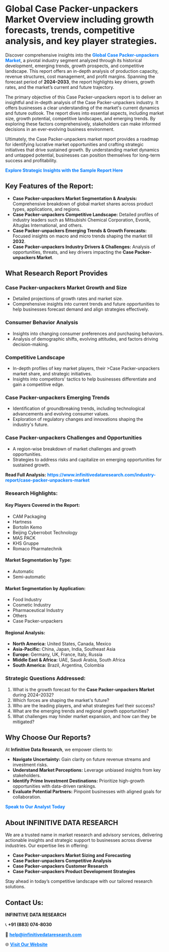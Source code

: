 <h1>Global Case Packer-unpackers Market Overview including growth forecasts, trends, competitive analysis, and key player strategies.</h1>
<p>
Discover comprehensive insights into the 
<a href="https://www.infinitivedataresearch.com/industry-report/case-packer-unpackers-market" rel="dofollow" style="color: #007BFF; text-decoration: none;"><strong>Global Case Packer-unpackers Market</strong></a>, a pivotal industry segment analyzed through its historical development, emerging trends, growth prospects, and competitive landscape. This report offers an in-depth analysis of production capacity, revenue structures, cost management, and profit margins. Spanning the forecast period of <strong>2024–2033</strong>, the report highlights key drivers, growth rates, and the market’s current and future trajectory.
</p>
<p>
The primary objective of this Case Packer-unpackers report is to deliver an insightful and in-depth analysis of the Case Packer-unpackers industry. It offers businesses a clear understanding of the market's current dynamics and future outlook. The report dives into essential aspects, including market size, growth potential, competitive landscapes, and emerging trends. By exploring these factors comprehensively, stakeholders can make informed decisions in an ever-evolving business environment.
</p>
<p>
Ultimately, the Case Packer-unpackers market report provides a roadmap for identifying lucrative market opportunities and crafting strategic initiatives that drive sustained growth. By understanding market dynamics and untapped potential, businesses can position themselves for long-term success and profitability.
</p>
<p>
<a href="https://www.infinitivedataresearch.com/request-sample/reportId=110956" style="color: #007BFF; text-decoration: none;"><strong>Explore Strategic Insights with the Sample Report Here</strong></a>
</p>

<h2>Key Features of the Report:</h2>
<ul>
<li><strong>Case Packer-unpackers Market Segmentation & Analysis:</strong> Comprehensive breakdown of global market shares across product types, applications, and regions.</li>
<li><strong>Case Packer-unpackers Competitive Landscape:</strong> Detailed profiles of industry leaders such as Mitsubishi Chemical Corporation, Evonik, Altuglas International, and others.</li>
<li><strong>Case Packer-unpackers Emerging Trends & Growth Forecasts:</strong> Focused insights on macro and micro trends shaping the market till <strong>2032</strong>.</li>
<li><strong>Case Packer-unpackers Industry Drivers & Challenges:</strong> Analysis of opportunities, threats, and key drivers impacting the <strong>Case Packer-unpackers Market</strong>.</li>
</ul>

<h2>What Research Report Provides</h2>
<h3>Case Packer-unpackers Market Growth and Size</h3>
<ul>
<li>Detailed projections of growth rates and market size.</li>
<li>Comprehensive insights into current trends and future opportunities to help businesses forecast demand and align strategies effectively.</li>
</ul>

<h3>Consumer Behavior Analysis</h3>
<ul>
<li>Insights into changing consumer preferences and purchasing behaviors.</li>
<li>Analysis of demographic shifts, evolving attitudes, and factors driving decision-making.</li>
</ul>

<h3>Competitive Landscape</h3>
<ul>
<li>In-depth profiles of key market players, their >Case Packer-unpackers market share, and strategic initiatives.</li>
<li>Insights into competitors' tactics to help businesses differentiate and gain a competitive edge.</li>
</ul>

<h3>Case Packer-unpackers Emerging Trends</h3>
<ul>
<li>Identification of groundbreaking trends, including technological advancements and evolving consumer values.</li>
<li>Exploration of regulatory changes and innovations shaping the industry's future.</li>
</ul>

<h3>Case Packer-unpackers Challenges and Opportunities</h3>
<ul>
<li>A region-wise breakdown of market challenges and growth opportunities.</li>
<li>Strategies to address risks and capitalize on emerging opportunities for sustained growth.</li>
</ul>
<p><strong>Read Full Analysis:</strong> <a href="https://www.infinitivedataresearch.com/industry-report/case-packer-unpackers-market" rel="dofollow" style="color: #007BFF; text-decoration: none;"><strong>https://www.infinitivedataresearch.com/industry-report/case-packer-unpackers-market</strong></a></p>
<h3>Research Highlights:</h3>
<h4>Key Players Covered in the Report:</h4>
<ul><li>CAM Packaging</li><li>Hartness</li><li>Bortolin Kemo</li><li>Beijing Cyberrobot Technology</li><li>MAS PACK</li><li>KHS Gruppe</li><li>Romaco Pharmatechnik</li></ul>
<h4>Market Segmentation by Type:</h4>
<ul><li>Automatic</li><li>Semi-automatic</li></ul>
<h4>Market Segmentation by Application:</h4>
<ul><li>Food Industry</li><li>Cosmetic Industry</li><li>Pharmaceutical Industry</li><li>Others</li><li>Case Packer-unpackers</li></ul>

<h4>Regional Analysis:</h4>
<ul>
<li><strong>North America:</strong> United States, Canada, Mexico</li>
<li><strong>Asia-Pacific:</strong> China, Japan, India, Southeast Asia</li>
<li><strong>Europe:</strong> Germany, UK, France, Italy, Russia</li>
<li><strong>Middle East & Africa:</strong> UAE, Saudi Arabia, South Africa</li>
<li><strong>South America:</strong> Brazil, Argentina, Colombia</li>
</ul>

<h3>Strategic Questions Addressed:</h3>
<ol>
<li>What is the growth forecast for the <strong>Case Packer-unpackers Market</strong> during 2024–2032?</li>
<li>Which forces are shaping the market's future?</li>
<li>Who are the leading players, and what strategies fuel their success?</li>
<li>What are the emerging trends and regional growth opportunities?</li>
<li>What challenges may hinder market expansion, and how can they be mitigated?</li>
</ol>

<h2>Why Choose Our Reports?</h2>
<p>At <strong>Infinitive Data Research</strong>, we empower clients to:</p>
<ul>
<li><strong>Navigate Uncertainty:</strong> Gain clarity on future revenue streams and investment risks.</li>
<li><strong>Understand Market Perceptions:</strong> Leverage unbiased insights from key stakeholders.</li>
<li><strong>Identify Prime Investment Destinations:</strong> Prioritize high-growth opportunities with data-driven rankings.</li>
<li><strong>Evaluate Potential Partners:</strong> Pinpoint businesses with aligned goals for collaboration.</li>
</ul>
<p><a href="https://www.infinitivedataresearch.com/industry-report/case-packer-unpackers-market" rel="dofollow" style="color: #007BFF; text-decoration: none;"><strong>Speak to Our Analyst Today</strong></a></p>

<h2>About INFINITIVE DATA RESEARCH</h2>
<p>We are a trusted name in market research and advisory services, delivering actionable insights and strategic support to businesses across diverse industries. Our expertise lies in offering:</p>
<ul>
<li><strong>Case Packer-unpackers Market Sizing and Forecasting</strong></li>
<li><strong>Case Packer-unpackers Competitive Analysis</strong></li>
<li><strong>Case Packer-unpackers Customer Research</strong></li>
<li><strong>Case Packer-unpackers Product Development Strategies</strong></li>
</ul>
<p>Stay ahead in today’s competitive landscape with our tailored research solutions.</p>

<h2>Contact Us:</h2>
<p><strong>INFINITIVE DATA RESEARCH</strong></p>
<p>📞 <strong>+91 (883) 074-8030</strong></p>
<p>📧 <strong><a href="mailto:help@infinitivedataresearch.com" style="color: #007BFF;">help@infinitivedataresearch.com</a></strong></p>
<p>🌐 <strong><a href="https://www.infinitivedataresearch.com" rel="dofollow" style="color: #007BFF;">Visit Our Website</a></strong></p>